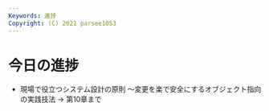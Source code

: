 ```yaml
---
Keywords: 進捗
Copyright: (C) 2021 parsee1053
---
```


# 今日の進捗
* 現場で役立つシステム設計の原則 〜変更を楽で安全にするオブジェクト指向の実践技法 → 第10章まで
